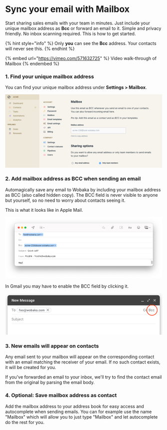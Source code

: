 # Sync your email with Mailbox

Start sharing sales emails with your team in minutes. Just include your unique mailbox address as **Bcc** or forward an email to it. Simple and privacy friendly. No inbox scanning required. This is how to get started.

{% hint style="info" %}
Only **you** can see the **Bcc** address. Your contacts will never see this.
{% endhint %}

{% embed url="https://vimeo.com/571632725" %}
Video walk-through of Mailbox
{% endembed %}

### 1. Find your unique mailbox address

You can find your unique mailbox address under **Settings > Mailbox**.

![Find your mailbox address in settings](../.gitbook/assets/screenshot-2021-07-06-at-11.25.43.png)

### 2. Add mailbox address as BCC when sending an email

Automagically save any email to Wobaka by including your mailbox address as BCC (also called hidden copy). The BCC field is never visible to anyone but yourself, so no need to worry about contacts seeing it.

This is what it looks like in Apple Mail.

![Include mailbox address as BCC to automagically save emails to Wobaka](../.gitbook/assets/screenshot-2021-07-06-at-11.31.18.png)

In Gmail you may have to enable the BCC field by clicking it.

![Show the BCC field in Gmail](../.gitbook/assets/screenshot-2021-07-06-at-11.17.23.png)

### 3. New emails will appear on contacts

Any email sent to your mailbox will appear on the corresponding contact with an email matching the receiver of your email. If no such contact exists, it will be created for you.

If you've forwarded an email to your inbox, we'll try to find the contact email from the original by parsing the email body.

### 4. Optional: Save mailbox address as contact

Add the mailbox address to your address book for easy access and autocomplete when sending emails. You can for example use the name "Mailbox" which will allow you to just type "Mailbox" and let autocomplete do the rest for you.
